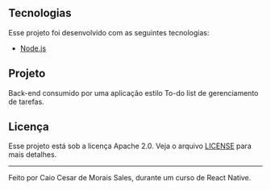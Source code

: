 ## Tecnologias

Esse projeto foi desenvolvido com as seguintes tecnologias:

- [Node.js](https://nodejs.org/en/)

## Projeto

Back-end consumido por uma aplicação estilo To-do list de gerenciamento de tarefas.

## Licença

Esse projeto está sob a licença Apache 2.0. Veja o arquivo [LICENSE](LICENSE) para mais detalhes.

---

Feito por Caio Cesar de Morais Sales, durante um curso de React Native.
